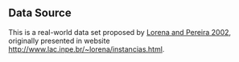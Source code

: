 ## Data Source
This is a real-world data set proposed by [Lorena and Pereira 2002](https://citeseerx.ist.psu.edu/document?repid=rep1&type=pdf&doi=75515a186e951958f8ed4a90362338f6b0646746), originally presented in website http://www.lac.inpe.br/~lorena/instancias.html.

